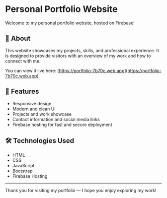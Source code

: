 # Personal Portfolio Website

Welcome to my personal portfolio website, hosted on Firebase!  

## 🚀 About

This website showcases my projects, skills, and professional experience. It is designed to provide visitors with an overview of my work and how to connect with me.

You can view it live here: [https://portfolio-7b70c.web.app](https://portfolio-7b70c.web.app).

## 🌟 Features

- Responsive design
- Modern and clean UI
- Projects and work showcase
- Contact information and social media links
- Firebase hosting for fast and secure deployment

## 🛠️ Technologies Used

- HTML
- CSS
- JavaScript
- Bootstrap
- Firebase Hosting

---

Thank you for visiting my portfolio — I hope you enjoy exploring my work!
